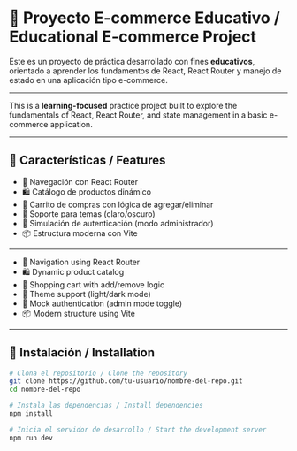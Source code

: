 # 🛒 Proyecto E-commerce Educativo / Educational E-commerce Project

Este es un proyecto de práctica desarrollado con fines **educativos**, orientado a aprender los fundamentos de React, React Router y manejo de estado en una aplicación tipo e-commerce.

---

This is a **learning-focused** practice project built to explore the fundamentals of React, React Router, and state management in a basic e-commerce application.

---

## 🧩 Características / Features

- 🔁 Navegación con React Router
- 🛍️ Catálogo de productos dinámico
- 🛒 Carrito de compras con lógica de agregar/eliminar
- 🎨 Soporte para temas (claro/oscuro)
- 🔐 Simulación de autenticación (modo administrador)
- 📦 Estructura moderna con Vite

---

- 🔁 Navigation using React Router
- 🛍️ Dynamic product catalog
- 🛒 Shopping cart with add/remove logic
- 🎨 Theme support (light/dark mode)
- 🔐 Mock authentication (admin mode toggle)
- 📦 Modern structure using Vite

---

## 🚀 Instalación / Installation

```bash
# Clona el repositorio / Clone the repository
git clone https://github.com/tu-usuario/nombre-del-repo.git
cd nombre-del-repo

# Instala las dependencias / Install dependencies
npm install

# Inicia el servidor de desarrollo / Start the development server
npm run dev

